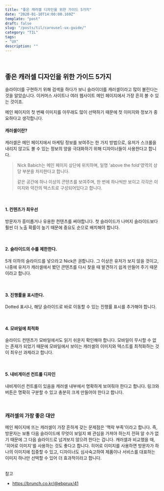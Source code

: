 ```yaml
---
title: "좋은 캐러셀 디자인을 위한 가이드 5가지"
date: "2020-01-10T14:00:00.169Z"
template: "post"
draft: false
slug: "/posts/til/carousel-ux-guide/"
category: "TIL"
tags:
- "UX"
description: ""
---
```


<br>

## 좋은 캐러셀 디자인을 위한 가이드 5가지

슬라이더를 구현하기 위해 검색을 하다가 보니 슬라이더를 캐러셀이라고 많이 불린다는 것을 알았습니다. 이커머스 사이트나 여러 웹사이트 메인 페이지에서 가장 흔히 볼 수 있는 것이죠.

메인 페이지의 첫 번째 이미지를 아무래도 많이 선택하기 때문에 첫 이미지와 정보가 중요하다고 생각합니다.

#### 캐러셀이란?

캐러셀은 메인 페이지에서 마케팅 정보를 보여주는 한 가지 방법으로, 유저가 스크롤을 내리지 않고도 볼 수 있는 정보의 양을 극대화하기 위해 디자이너들이 사용한다고 합니다.

> Nick Babich는
> 메인 페이지 상단에 위치하며, 일명 'above the fold'영역의 상당 부분을 차지한다고 합니다.
>
> 같은 공간에 하나 이상의 콘텐츠를 보여주며, 한 번에 하나씩만 보이고 각각은 이미지와 약간의 텍스트로 구성되어있다고 합니다.

<br>

#### 1. 컨텐츠가 최우선

방문자가 흥미롭거나 유용한 컨텐츠를 써야합니다.
첫 슬라이드가 나머지 슬라이드보다 훨씬 더 노출 확률이 높기 때문에 중요도 순으로 배치해야 합니다.

<br>

#### 2. 슬라이드의 수를 제한한다.

5개 이하의 슬라이드를 넣으라고 Nick은 권합니다. 그 이상은 유저가 보지 않을 것이고, 나중에 유저가 캐러셀에서 봤던 콘텐츠를 다시 찾을 때 발견하기 쉽게 만들어 주기 때문이라고 합니다.

<br>

#### 3. 진행률을 표시한다.

Dotted 표시나, 해당 슬라이드로 바로 이동할 수 있는 진행률 표시를 추가해야 합니다.

<br>

#### 4. 모바일에 최적화

슬라이드 컨텐츠가 모바일에서도 읽기 쉬운지 확인해야 합니다.
모바일이 무시할 수 없는 존재가 되었기 때문에 모바일에서 보이는 캐러셀의 이미지와 텍스트를 최적화하는 것이 최우선 과제라고 합니다.

<br>

#### 5. 내비게이션 컨트롤 디자인

내비게이션 컨트롤이 있음을 캐러셀 내부에서 명확하게 보여줘야 한다고 합니다. 링크와 버튼은 명확히 구분할 수 있고 충분히 크게 만들어야 한다고 합니다.

<br>

### 캐러셀의 가장 좋은 대안

메인 페이지에 뜨는 캐러셀이 가장 흔하게 갖는 문제점은 '맥락 부족'이라고 합니다. 즉, 방문자는 보통 다음 슬라이드에 무엇이 보일지 왜 관심을 가져야 하는지 전혀 알 수가 없기 때문에 그 다음 슬라이드로 넘겨보지 않으려 한다는 겁니다. 캐러셀과 비교했을 때, '히어로 이미지'를 사용하는 것도 좋다고 합니다. 히어로 이미지를 사용하면 방문자가 하나의 이미지에 집중할 수 있고, 디자이너도 심사숙고하여 제품이나 서비스를 대표하는 이미지 하나만 선택할 수 있어 더 효과적이라고 합니다.
<br>
<br>

참고

- https://brunch.co.kr/@ebprux/41

